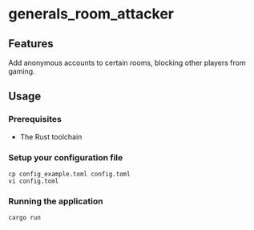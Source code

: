 # generals_room_attacker

## Features
Add anonymous accounts to certain rooms, blocking other players from gaming.

## Usage

### Prerequisites
- The Rust toolchain

### Setup your configuration file
```shell
cp config_example.toml config.toml
vi config.toml
```

### Running the application
```shell
cargo run
```